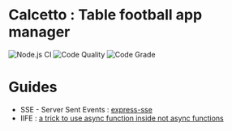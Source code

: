 
# Calcetto : Table football app manager

![Node.js CI](https://github.com/paolocattani/calcetto/workflows/Node.js%20CI/badge.svg?branch=develop&event=push)
![Code Quality](https://www.code-inspector.com/project/11107/score/svg) 
![Code Grade](https://www.code-inspector.com/project/11107/status/svg) 

# Guides
  - SSE - Server Sent Events : [express-sse](https://www.npmjs.com/package/express-sse)
  - IIFE : [a trick to use async function inside not async functions](https://medium.com/javascript-in-plain-english/https-medium-com-javascript-in-plain-english-stop-feeling-iffy-about-using-an-iife-7b0292aba174)
  
